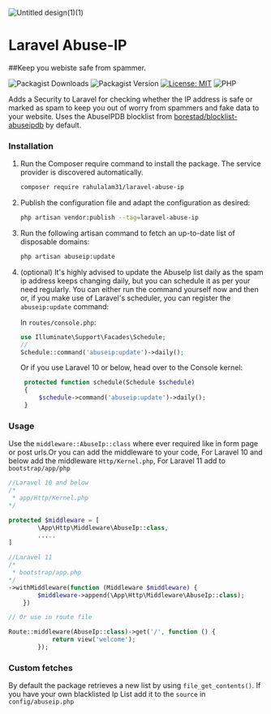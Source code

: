 ![Untitled design(1)(1)](https://github.com/user-attachments/assets/a776c6b6-e08c-4e80-ab80-78e6142a12f0)

# Laravel Abuse-IP

##Keep you webiste safe from spammer.

![Packagist Downloads](https://img.shields.io/packagist/dt/rahulalam31/Laravel-Abuse-IP) ![Packagist Version](https://img.shields.io/packagist/v/rahulalam31/Laravel-Abuse-IP) [![License: MIT](https://img.shields.io/badge/License-MPL%202.0-brightgreen.svg)](https://opensource.org/license/mit) ![PHP](https://img.shields.io/badge/python-3.6-blue.svg)


Adds a Security to Laravel for checking whether the IP address is safe or marked as spam to keep you out of worry from spammers and fake data to your website. 
Uses the AbuseIPDB blocklist from [borestad/blocklist-abuseipdb](https://github.com/borestad/blocklist-abuseipdb) by default.

### Installation

1. Run the Composer require command to install the package. The service provider is discovered automatically.

    ```bash
    composer require rahulalam31/laravel-abuse-ip 
    ```

2. Publish the configuration file and adapt the configuration as desired:

    ```bash
    php artisan vendor:publish --tag=laravel-abuse-ip
    ```

3. Run the following artisan command to fetch an up-to-date list of disposable domains:
    
    ```bash
    php artisan abuseip:update
    ```


4. (optional) It's highly advised to update the AbuseIp list daily as the spam ip address keeps changing daily, but you can schedule it as per your need regularly. You can either run the command yourself now and then or, if you make use of Laravel's scheduler, you can register the `abuseip:update` command: 

   In `routes/console.php`:
    ```php
    use Illuminate\Support\Facades\Schedule;
    // 
    Schedule::command('abuseip:update')->daily();
    ```

    Or if you use Laravel 10 or below, head over to the Console kernel:
   ```php
    protected function schedule(Schedule $schedule)
    {
        $schedule->command('abuseip:update')->daily();
    }
    ```
### Usage

Use the `middleware::AbuseIp::class` where ever required like in form page or post urls.Or you  can add the middleware to your code, For Laravel 10 and below add the middleware `Http/Kernel.php`, For Laravel 11 add to `bootstrap/app/php`

```php
//Laravel 10 and below
/*
 * app/Http/Kernel.php
*/

protected $middleware = [
        \App\Http\Middleware\AbuseIp::class,
        .....
]


```


```php
//Laravel 11
/*
 * bootstrap/app.php
*/
->withMiddleware(function (Middleware $middleware) {
        $middleware->append(\App\Http\Middleware\AbuseIp::class);
    })

```


```php
// Or use in route file

Route::middleware(AbuseIp::class)->get('/', function () {
            return view('welcome');
        });

```

### Custom fetches

By default the package retrieves a new list by using `file_get_contents()`.
If you have your own blacklisted Ip List add it to the `source` in `config/abuseip.php`
